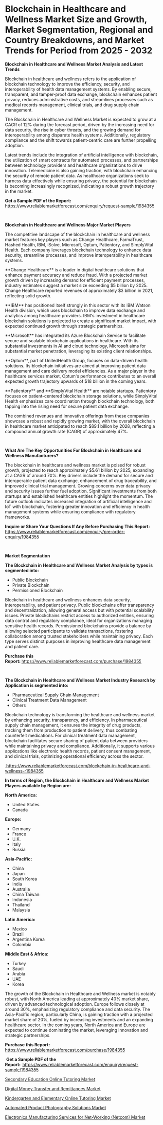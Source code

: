 <p><h1>Blockchain in Healthcare and Wellness Market Size and Growth, Market Segmentation, Regional and Country Breakdowns, and Market Trends for Period from 2025 -  2032</h1></p><p><strong>Blockchain in Healthcare and Wellness Market Analysis and Latest Trends</strong></p>
<p><p>Blockchain in healthcare and wellness refers to the application of blockchain technology to improve the efficiency, security, and interoperability of health data management systems. By enabling secure, transparent, and tamper-proof data exchange, blockchain enhances patient privacy, reduces administrative costs, and streamlines processes such as medical records management, clinical trials, and drug supply chain management. </p><p>The Blockchain in Healthcare and Wellness Market is expected to grow at a CAGR of 12% during the forecast period, driven by the increasing need for data security, the rise in cyber threats, and the growing demand for interoperability among disparate health systems. Additionally, regulatory compliance and the shift towards patient-centric care are further propelling adoption. </p><p>Latest trends include the integration of artificial intelligence with blockchain, the utilization of smart contracts for automated processes, and partnerships between technology providers and healthcare organizations to drive innovation. Telemedicine is also gaining traction, with blockchain enhancing the security of remote patient data. As healthcare organizations seek to harness data effectively while ensuring privacy, the potential for blockchain is becoming increasingly recognized, indicating a robust growth trajectory in the market.</p></p>
<p><strong>Get a Sample PDF of the Report:&nbsp;</strong> <a href="https://www.reliablemarketforecast.com/enquiry/request-sample/1984355?utm_campaign=3050&utm_medium=2&utm_source=Github&utm_content=ia&utm_term=11032025&utm_id=blockchain-in-healthcare-and-wellness">https://www.reliablemarketforecast.com/enquiry/request-sample/1984355</a></p>
<p>&nbsp;</p>
<p><strong>Blockchain in Healthcare and Wellness Major Market Players</strong></p>
<p><p>The competitive landscape of the blockchain in healthcare and wellness market features key players such as Change Healthcare, FarmaTrust, Hashed Health, IBM, iSolve, Microsoft, Optum, Patientory, and SimplyVital Health. Each company leverages blockchain technology to enhance data security, streamline processes, and improve interoperability in healthcare systems.</p><p>**Change Healthcare** is a leader in digital healthcare solutions that enhance payment accuracy and reduce fraud. With a projected market growth driven by increasing demand for efficient payment processes, industry estimates suggest a market size exceeding $5 billion by 2025. Change Healthcare reported revenues of approximately $3 billion in 2021, reflecting solid growth.</p><p>**IBM** has positioned itself strongly in this sector with its IBM Watson Health division, which uses blockchain to improve data exchange and analytics among healthcare providers. IBM's investment in healthcare blockchain solutions is projected to create a significant market impact, with expected continued growth through strategic partnerships.</p><p>**Microsoft** has integrated its Azure Blockchain Service to facilitate secure and scalable blockchain applications in healthcare. With its substantial investments in AI and cloud technology, Microsoft aims for substantial market penetration, leveraging its existing client relationships.</p><p>**Optum**, part of UnitedHealth Group, focuses on data-driven health solutions. Its blockchain initiatives are aimed at improving patient data management and care delivery model efficiencies. As a major player in the healthcare services market, Optum's performance contributes to an overall expected growth trajectory upwards of $18 billion in the coming years.</p><p>**Patientory** and **SimplyVital Health** are notable startups. Patientory focuses on patient-centered blockchain storage solutions, while SimplyVital Health emphasizes care coordination through blockchain technology, both tapping into the rising need for secure patient data exchange.</p><p>The combined revenues and innovative offerings from these companies showcase a robust and rapidly growing market, with the overall blockchain in healthcare market anticipated to reach $89.1 billion by 2028, reflecting a compound annual growth rate (CAGR) of approximately 47%.</p></p>
<p>&nbsp;</p>
<p><strong>What Are The Key Opportunities For Blockchain in Healthcare and Wellness Manufacturers?</strong></p>
<p><p>The blockchain in healthcare and wellness market is poised for robust growth, projected to reach approximately $5.61 billion by 2025, expanding at a CAGR of around 70%. Key drivers include the demand for secure and interoperable patient data exchange, enhancement of drug traceability, and improved clinical trial management. Growing concerns over data privacy and security issues further fuel adoption. Significant investments from both startups and established healthcare entities highlight the momentum. The future outlook indicates increased integration of artificial intelligence and IoT with blockchain, fostering greater innovation and efficiency in health management systems while ensuring compliance with regulatory frameworks.</p></p>
<p><strong>Inquire or Share Your Questions If Any Before Purchasing This Report:</strong> <a href="https://www.reliablemarketforecast.com/enquiry/pre-order-enquiry/1984355?utm_campaign=3050&utm_medium=2&utm_source=Github&utm_content=ia&utm_term=11032025&utm_id=blockchain-in-healthcare-and-wellness">https://www.reliablemarketforecast.com/enquiry/pre-order-enquiry/1984355</a></p>
<p>&nbsp;</p>
<p><strong>Market Segmentation</strong></p>
<p><strong>The Blockchain in Healthcare and Wellness Market Analysis by types is segmented into:</strong></p>
<p><ul><li>Public Blockchain</li><li>Private Blockchain</li><li>Permissioned Blockchain</li></ul></p>
<p><p>Blockchain in healthcare and wellness enhances data security, interoperability, and patient privacy. Public blockchains offer transparency and decentralization, allowing general access but with potential scalability issues. Private blockchains restrict access to authorized entities, ensuring data control and regulatory compliance, ideal for organizations managing sensitive health records. Permissioned blockchains provide a balance by allowing selected participants to validate transactions, fostering collaboration among trusted stakeholders while maintaining privacy. Each type serves distinct purposes in improving healthcare data management and patient care.</p></p>
<p><strong>Purchase this Report:&nbsp;</strong><a href="https://www.reliablemarketforecast.com/purchase/1984355?utm_campaign=3050&utm_medium=2&utm_source=Github&utm_content=ia&utm_term=11032025&utm_id=blockchain-in-healthcare-and-wellness">https://www.reliablemarketforecast.com/purchase/1984355</a></p>
<p>&nbsp;</p>
<p><strong>The Blockchain in Healthcare and Wellness Market Industry Research by Application is segmented into:</strong></p>
<p><ul><li>Pharmaceutical Supply Chain Management</li><li>Clinical Treatment Data Management</li><li>Others</li></ul></p>
<p><p>Blockchain technology is transforming the healthcare and wellness market by enhancing security, transparency, and efficiency. In pharmaceutical supply chain management, it ensures the integrity of drug products, tracking them from production to patient delivery, thus combating counterfeit medications. For clinical treatment data management, blockchain facilitates secure sharing of patient data between providers while maintaining privacy and compliance. Additionally, it supports various applications like electronic health records, patient consent management, and clinical trials, optimizing operational efficiency across the sector.</p></p>
<p><a href="https://www.reliablemarketforecast.com/blockchain-in-healthcare-and-wellness-r1984355?utm_campaign=3050&utm_medium=2&utm_source=Github&utm_content=ia&utm_term=11032025&utm_id=blockchain-in-healthcare-and-wellness">&nbsp;https://www.reliablemarketforecast.com/blockchain-in-healthcare-and-wellness-r1984355</a></p>
<p><strong>In terms of Region, the Blockchain in Healthcare and Wellness Market Players available by Region are:</strong></p>
<p>
    <p> <strong> North America: </strong>
        <ul>
            <li>United States</li>
            <li>Canada</li>
        </ul>
        </p> 
    <p> <strong> Europe: </strong>
        <ul>
            <li>Germany</li>
            <li>France</li>
            <li>U.K.</li>
            <li>Italy</li>
            <li>Russia</li>
        </ul>
        </p> 
    <p> <strong> Asia-Pacific: </strong>
        <ul>
            <li>China</li>
            <li>Japan</li>
            <li>South Korea</li>
            <li>India</li>
            <li>Australia</li>
            <li>China Taiwan</li>
            <li>Indonesia</li>
            <li>Thailand</li>
            <li>Malaysia</li>
        </ul>
        </p> 
    <p> <strong> Latin America: </strong>
        <ul>
            <li>Mexico</li>
            <li>Brazil</li>
            <li>Argentina Korea</li>
            <li>Colombia</li>
        </ul>
        </p> 
    <p> <strong> Middle East & Africa: </strong>
        <ul>
            <li>Turkey</li>
            <li>Saudi</li>
            <li>Arabia</li>
            <li>UAE</li>
            <li>Korea</li>
        </ul>
    </p>
    </p>
<p><p>The growth of the Blockchain in Healthcare and Wellness market is notably robust, with North America leading at approximately 40% market share, driven by advanced technological adoption. Europe follows closely at around 30%, emphasizing regulatory compliance and data security. The Asia-Pacific region, particularly China, is gaining traction with a projected market share of 20%, fueled by increasing investments and an expanding healthcare sector. In the coming years, North America and Europe are expected to continue dominating the market, leveraging innovation and strategic partnerships.</p></p>
<p><strong>Purchase this Report: </strong><a href="https://www.reliablemarketforecast.com/purchase/1984355?utm_campaign=3050&utm_medium=2&utm_source=Github&utm_content=ia&utm_term=11032025&utm_id=blockchain-in-healthcare-and-wellness">https://www.reliablemarketforecast.com/purchase/1984355</a></p>
<p>&nbsp;<strong>Get a Sample PDF of the Report:&nbsp;&nbsp;</strong><a href="https://www.reliablemarketforecast.com/enquiry/request-sample/1984355?utm_campaign=3050&utm_medium=2&utm_source=Github&utm_content=ia&utm_term=11032025&utm_id=blockchain-in-healthcare-and-wellness">https://www.reliablemarketforecast.com/enquiry/request-sample/1984355</a></p>
<p><strong></strong></p>
<p><p><a href="https://github.com/chungwimbu4/Market-Research-Report-List-1/blob/main/secondary-education-online-tutoring-market.md?utm_campaign=3050&utm_medium=2&utm_source=Github&utm_content=ia&utm_term=11032025&utm_id=blockchain-in-healthcare-and-wellness">Secondary Education Online Tutoring Market</a></p><p><a href="https://github.com/ccreola81/Market-Research-Report-List-1/blob/main/digital-money-transfer-and-remittances-market.md?utm_campaign=3050&utm_medium=2&utm_source=Github&utm_content=ia&utm_term=11032025&utm_id=blockchain-in-healthcare-and-wellness">Digital Money Transfer and Remittances Market</a></p><p><a href="https://github.com/bolalfredia7777/Market-Research-Report-List-1/blob/main/kindergarten-and-elementary-online-tutoring-market.md?utm_campaign=3050&utm_medium=2&utm_source=Github&utm_content=ia&utm_term=11032025&utm_id=blockchain-in-healthcare-and-wellness">Kindergarten and Elementary Online Tutoring Market</a></p><p><a href="https://github.com/ravenecashe/Market-Research-Report-List-1/blob/main/automated-product-photography-solutions-market.md?utm_campaign=3050&utm_medium=2&utm_source=Github&utm_content=ia&utm_term=11032025&utm_id=blockchain-in-healthcare-and-wellness">Automated Product Photography Solutions Market</a></p><p><a href="https://github.com/vilehoaguy/Market-Research-Report-List-1/blob/main/electronics-manufacturing-services-for-net-working-netcom-market.md?utm_campaign=3050&utm_medium=2&utm_source=Github&utm_content=ia&utm_term=11032025&utm_id=blockchain-in-healthcare-and-wellness">Electronics Manufacturing Services for Net-Working (Netcom) Market</a></p></p>